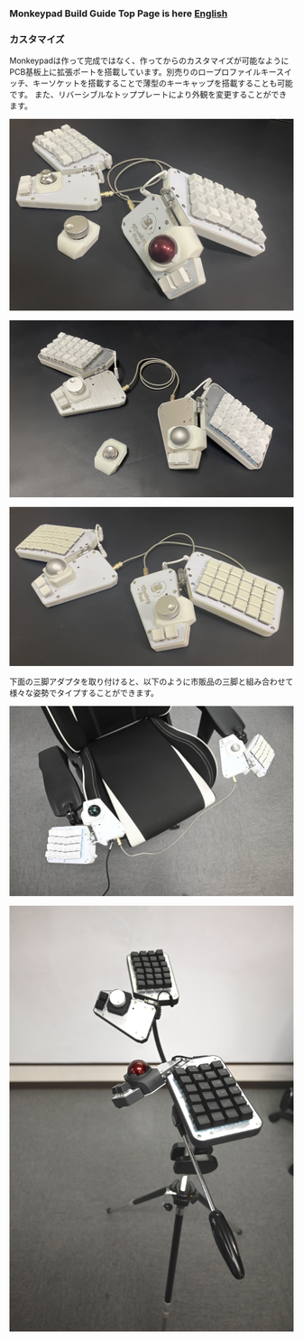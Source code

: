 ### Monkeypad Build Guide Top Page is here [English](01_build_guide.md)

### カスタマイズ

Monkeypadは作って完成ではなく、作ってからのカスタマイズが可能なようにPCB基板上に拡張ポートを搭載しています。別売りのロープロファイルキースイッチ、キーソケットを搭載することで薄型のキーキャップを搭載することも可能です。
また、リバーシブルなトッププレートにより外観を変更することができます。

![](../images/13/monkeypad_standard.jpg)

![](../images/13/monkeypad_custom_02.jpg)

![](../images/13/monkeypad_custom_03.jpg)

下面の三脚アダプタを取り付けると、以下のように市販品の三脚と組み合わせて様々な姿勢でタイプすることができます。

![](../images/13/monkeypad_custom_04.jpg)

![](../images/13/monkeypad_custom_05.jpg)

